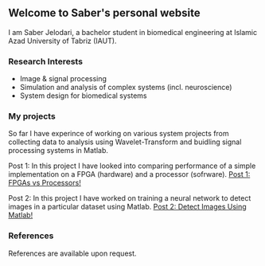 ## Welcome to Saber's personal website

I am Saber Jelodari, a bachelor student in biomedical engineering at Islamic Azad University of Tabriz (IAUT).

### Research Interests

* Image & signal processing
* Simulation and analysis of complex systems (incl. neuroscience)
* System design for biomedical systems

### My projects

So far I have experince of working on various system projects from collecting data to analysis using Wavelet-Transform and buidling signal processing systems in Matlab.

Post 1: In this project I have looked into comparing performance of a simple implementation on a FPGA (hardware) and a processor (sofrware).
[Post 1: FPGAs vs Processors!](./posts/fpga-vs-processor.md)

Post 2: In this project I have worked on training a neural network to detect images in a particular dataset using Matlab.
[Post 2: Detect Images Using Matlab!](./posts/image-detect.md)


### References

References are available upon request.



